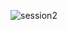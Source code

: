 ![session2](https://github.com/mariammohamed49/session2_memeApp/assets/169510832/50a55c43-6b8f-412a-aa8c-0f6f031bcd7f)
